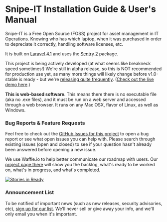 # Snipe-IT Installation Guide & User's Manual

Snipe-IT is a Free Open Source (FOSS) project for asset management in IT Operations. Knowing who has which laptop, when it was purchased in order to depreciate it correctly, handling software licenses, etc.

It is built on [Laravel 4.1](http://laravel.com) and uses the [Sentry 2](https://github.com/cartalyst/sentry) package.

This project is being actively developed (at what seems like breakneck speed sometimes!) We're still in alpha release, so this is NOT recommended for production use yet, as many more things will likely change before v1.0-stable is ready - but we're [releasing quite frequently](https://github.com/snipe/snipe-it/releases). ([Check out the live demo here](http://snipeitapp.com/demo.php).)

__This is web-based software__. This means there there is no executable file (aka no .exe files), and it must be run on a web server and accessed through a web browser. It runs on any Mac OSX, flavor of Linux, as well as Windows.

### Bug Reports & Feature Requests

Feel free to check out the [GitHub Issues for this project](https://github.com/snipe/snipe-it/issues) to open a bug report or see what open issues you can help with. Please search through existing issues (open and closed) to see if your question hasn't already been answered before opening a new issue.

We use Waffle.io to help better communicate our roadmap with users. Our [project page there](http://waffle.io/snipe/snipe-it) will show you the backlog, what's ready to be worked on, what's in progress, and what's completed.

[![Stories in Ready](https://badge.waffle.io/snipe/snipe-it.png?label=ready&title=Ready)](http://waffle.io/snipe/snipe-it)

### Announcement List

To be notified of important news (such as new releases, security advisories, etc), [sign up for our list](http://eepurl.com/XyZKz). We'll never sell or give away your info, and we'll only email you when it's important.
